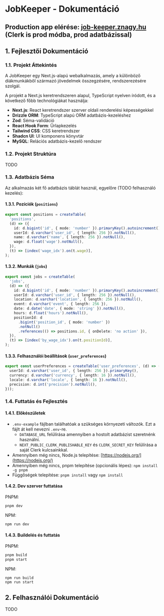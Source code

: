 # JobKeeper - Dokumentáció

## Production app elérése: [job-keeper.znagy.hu](https://job-keeper.znagy.hu) (Clerk is prod módba, prod adatbázissal)

## 1. Fejlesztői Dokumentáció

### 1.1. Projekt Áttekintés

A JobKeeper egy Next.js-alapú webalkalmazás, amely a különböző diákmunkákből származó jövedelmek összegzésére, rendszerezésére szolgál.

A projekt a Next.js keretrendszeren alapul, TypeScript nyelven íródott, és a következő főbb technológiákat használja:

- **Next.js**: React keretrendszer szerver oldali renderelési képességekkel
- **Drizzle ORM**: TypeScript alapú ORM adatbázis-kezeléshez
- **Zod**: Séma-validáció
- **React Hook Form**: Űrlapkezelés
- **Tailwind CSS**: CSS keretrendszer
- **Shadcn UI**: UI komponens könyvtár
- **MySQL**: Relációs adatbázis-kezelő rendszer

### 1.2. Projekt Struktúra

TODO

### 1.3. Adatbázis Séma

Az alkalmazás két fő adatbázis táblát használ, egyelőre (TODO felhasználó kezelés):

#### 1.3.1. Pozíciók (`positions`)

```typescript
export const positions = createTable(
  'positions',
  (d) => ({
    id: d.bigint('id', { mode: 'number' }).primaryKey().autoincrement(),
    userId: d.varchar('user_id', { length: 256 }).notNull(),
    name: d.varchar('name', { length: 256 }).notNull(),
    wage: d.float('wage').notNull(),
  }),
  (t) => [index('wage_idx').on(t.wage)],
);
```

#### 1.3.2. Munkák (`jobs`)

```typescript
export const jobs = createTable(
  'jobs',
  (d) => ({
    id: d.bigint('id', { mode: 'number' }).primaryKey().autoincrement(),
    userId: d.varchar('user_id', { length: 256 }).notNull(),
    location: d.varchar('location', { length: 256 }).notNull(),
    event: d.varchar('event', { length: 256 }),
    date: d.date('date', { mode: 'string' }).notNull(),
    hours: d.float('hours').notNull(),
    positionId: d
      .bigint('position_id', { mode: 'number' })
      .notNull()
      .references(() => positions.id, { onDelete: 'no action' }),
  }),
  (t) => [index('by_wage_idx').on(t.positionId)],
);
```

#### 1.3.3. Felhasználói beállítások (`user_preferences`)

```typescript
export const userPreferences = createTable('user_preferences', (d) => ({
  userId: d.varchar('user_id', { length: 256 }).primaryKey(),
  currency: d.varchar('currency', { length: 16 }).notNull(),
  locale: d.varchar('locale', { length: 16 }).notNull(),
  precision: d.int('precision').notNull(),
}));
```

### 1.4. Futtatás és Fejlesztés

#### 1.4.1. Előkészületek

- `.env-example` fájlban találhatóak a szükséges környezeti változók. Ezt a fájlt át kell nevezni `.env`-re.
  - `DATABASE_URL` felülírása amennyiben a hostolt adatbázist szeretnénk használni.
  - `NEXT_PUBLIC_CLERK_PUBLISHABLE_KEY` és `CLERK_SECRET_KEY` felülírása a saját Clerk kulcsainkkal.
- Amennyiben még nincs, Node.js telepítése: [https://nodejs.org/](https://nodejs.org/)
- Amennyiben még nincs, pnpm telepítése (opcionális lépes): `npm install -g pnpm`
- Függőségek telepítése: `pnpm install` vagy `npm install`

#### 1.4.2. Dev szerver futtatása

PNPM:

```bash
pnpm dev
```

NPM:

```bash
npm run dev
```

#### 1.4.3. Buildelés és futtatás

PNPM:

```bash
pnpm build
pnpm start
```

NPM:

```bash
npm run build
npm run start
```

## 2. Felhasználói Dokumentáció

TODO
